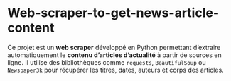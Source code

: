 # Web-scraper-to-get-news-article-content
Ce projet est un **web scraper** développé en Python permettant d’extraire automatiquement le **contenu d’articles d’actualité** à partir de sources en ligne. Il utilise des bibliothèques comme `requests`, `BeautifulSoup` ou `Newspaper3k` pour récupérer les titres, dates, auteurs et corps des articles.
